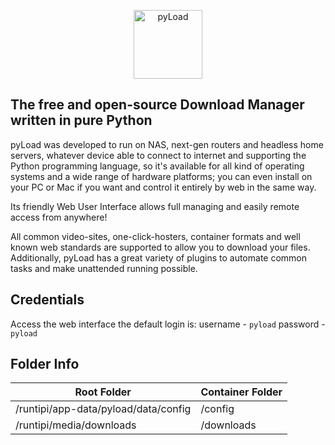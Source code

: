 <p align="center">
  <img src="https://raw.githubusercontent.com/pyload/pyload/main/media/banner.png" alt="pyLoad" height="110" />
</p>

## The free and open-source Download Manager written in pure Python

pyLoad was developed to run on NAS, next-gen routers and headless home servers, whatever device able to connect to internet and supporting the Python programming language, so it's available for all kind of operating systems and a wide range of hardware platforms; you can even install on your PC or Mac if you want and control it entirely by web in the same way.

Its friendly Web User Interface allows full managing and easily remote access from anywhere!

All common video-sites, one-click-hosters, container formats and well known web standards are supported to allow you to download your files. Additionally, pyLoad has a great variety of plugins to automate common tasks and make unattended running possible.

## Credentials

Access the web interface the default login is: username - `pyload` password - `pyload`

## Folder Info

| Root Folder                          | Container Folder |
|--------------------------------------|------------------|
| /runtipi/app-data/pyload/data/config | /config          |
| /runtipi/media/downloads             | /downloads       |